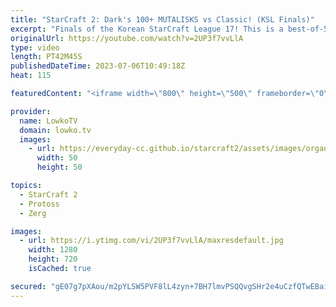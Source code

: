 ```yaml
---
title: "StarCraft 2: Dark's 100+ MUTALISKS vs Classic! (KSL Finals)"
excerpt: "Finals of the Korean StarCraft League 17! This is a best-of-5 series of top level StarCraft 2 between Dark (Zerg) and Classic (Protoss). While Classic would be happy to play the macro game, Dark has different plans. Support my work: https://patreon.com/lowkotv Lowko Merch: https://lowko.shop  My YouTube"
originalUrl: https://youtube.com/watch?v=2UP3f7vvLlA
type: video
length: PT42M45S
publishedDateTime: 2023-07-06T10:49:18Z
heat: 115

featuredContent: "<iframe width=\"800\" height=\"500\" frameborder=\"0\" src=\"https://www.youtube.com/embed/2UP3f7vvLlA\" allow=\"accelerometer; autoplay; encrypted-media; gyroscope; picture-in-picture\" allowfullscreen></iframe>"

provider:
  name: LowkoTV
  domain: lowko.tv
  images:
    - url: https://everyday-cc.github.io/starcraft2/assets/images/organizations/lowko.tv-50x50.jpg
      width: 50
      height: 50

topics:
  - StarCraft 2
  - Protoss
  - Zerg

images:
  - url: https://i.ytimg.com/vi/2UP3f7vvLlA/maxresdefault.jpg
    width: 1280
    height: 720
    isCached: true

secured: "gE07g7pXAou/m2pYLSW5PVF8lL4zyn+7BH7lmvPSQQvgSHr2e4uCzfQTwEBaiv04+MXKUEFU6dOxNPi1mPYQ+ed6N6IFla7949KzXDaSgVl/qbX1R2gdNQ7LdXzjC2oHPSNM8UkfsQibDYZ/yo2Z0AASFkyNzlcS192TmriT1ipJly0PQ7FHmbvj4n6m7DvK0sUPbTX6vti+DHNdHRKz2M41JYDLM6yghrMvU1sWFJM+Dd8TN6wQNRHYCYpE478kVmNQq4jWSjQUdS+FSKpQaxkj/uroE3Vfo4r/JAMHW/EJ6S8hb1vtn3/SRXEY9ky3jPEVVKcQeDlyKBXPciH4OB0QNpKzUF9YHnPvB0gsWyDGrAWGfCM5/PAIcQwDV9a+nHLlQEt4boPs+GWKPs+ieFGxidpW+Aad7FL7orA9Lbc=;8RzokzECS+lP9ELQOy8ShA=="
---
```


